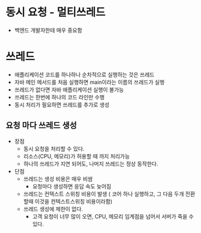 # 동시 요청 - 멀티쓰레드
- 백엔드 개발자한테 매우 중요함

# 쓰레드
- 애플리케이션 코드를 하나하나 순차적으로 실행하는 것은 쓰레드
- 자바 메인 메서드를 처음 실행하면 main이라는 이름의 쓰레드가 실행
- 쓰레드가 없다면 자바 애플리케이션 실행이 불가능
- 쓰레드는 한번에 하나의 코드 라인만 수행
- 동시 처리가 필요하면 쓰레드를 추가로 생성

## 요청 마다 쓰레드 생성
- 장점
  - 동시 요청을 처리할 수 있다.
  - 리소스(CPU, 메모리)가 허용할 때 까지 처리가능
  - 하나의 쓰레드가 지연 되어도, 나머지 쓰레드는 정상 동작한다.
- 단점
  - 쓰레드는 생성 비용은 매우 비쌈
    - 요청마다 생성하면 응답 속도 늦어짐
  - 쓰레드는 컨텍스트 스위칭 비용이 발생 ( 코어 하나 실행하고, 그 다음 두개 전환할때 이것을 컨텍스트스위칭 비용이라함)
  - 쓰레드 생성에 제한이 없다.
    - 고객 요청이 너무 많이 오면, CPU, 메모리 임계점을 넘어서 서버가 죽을 수 있다.











